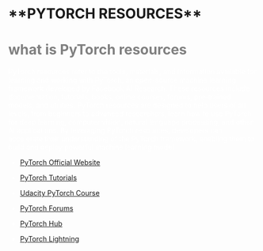 
<h1>**PYTORCH RESOURCES**</h1>


<span style="color:grey">

<h1>what is PyTorch resources</h1>


 
 
<span style="color:white">   


PyTorch resources refer to the tools, materials, and information available for learning and working with PyTorch, an open-source machine learning framework developed by Facebook AI Research. These resources include documentation, tutorials, books, online courses, forums, pre-trained models, and utilities. PyTorch resources are designed to help users of all levels, from beginners to advanced researchers, learn how to use PyTorch for deep learning, computer vision, natural language processing, and other AI applications. By leveraging PyTorch resources, developers can accelerate their understanding of the PyTorch framework, enabling them to build and deploy powerful machine learning model






* [PyTorch Official Website](https://pytorch.org/)


* [PyTorch Tutorials](https://pytorch.org/tutorials/)

* [Udacity PyTorch Course](https://www.udacity.com/course/deep-learning-pytorch--ud188)

* [PyTorch Forums](https://discuss.pytorch.org/)
  
*  [PyTorch Hub](https://pytorch.org/hub/)
  
*  [PyTorch Lightning](https://www.pytorchlightning.ai/)
   



